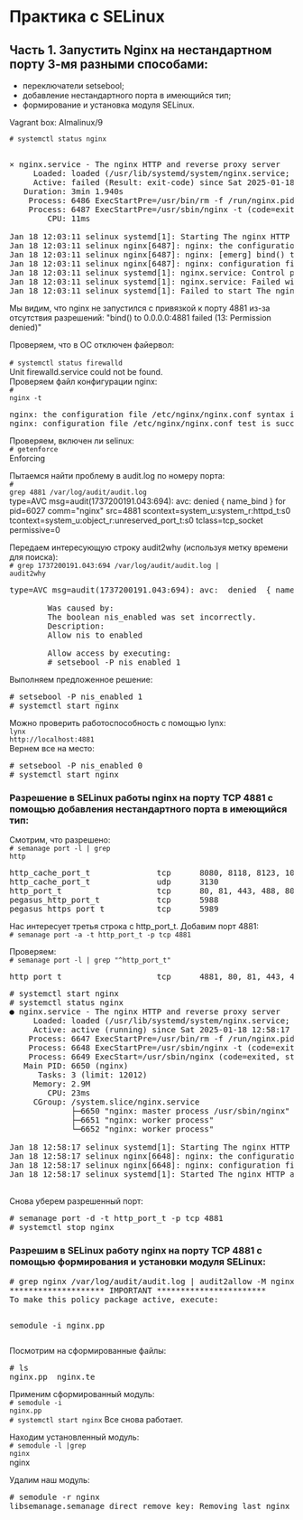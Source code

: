 <h1>Практика c SELinux</h1>

<h2>Часть 1. Запустить Nginx на нестандартном порту 3-мя разными способами:</h2>
<ul>
<li>переключатели setsebool;</li>
<li>добавление нестандартного порта в имеющийся тип;</li>
<li>формирование и установка модуля SELinux.</li>
</ul>

<p>Vagrant box: Almalinux/9</p>

<code># systemctl status nginx</code>
<pre>     
× nginx.service - The nginx HTTP and reverse proxy server
     Loaded: loaded (/usr/lib/systemd/system/nginx.service; disabled; preset: disabled)
     Active: failed (Result: exit-code) since Sat 2025-01-18 12:03:11 UTC; 19min ago
   Duration: 3min 1.940s
    Process: 6486 ExecStartPre=/usr/bin/rm -f /run/nginx.pid (code=exited, status=0/SUCCESS)
    Process: 6487 ExecStartPre=/usr/sbin/nginx -t (code=exited, status=1/FAILURE)
        CPU: 11ms

Jan 18 12:03:11 selinux systemd[1]: Starting The nginx HTTP and reverse proxy server...
Jan 18 12:03:11 selinux nginx[6487]: nginx: the configuration file /etc/nginx/nginx.conf syntax is ok
Jan 18 12:03:11 selinux nginx[6487]: nginx: [emerg] bind() to 0.0.0.0:4881 failed (13: Permission denied)
Jan 18 12:03:11 selinux nginx[6487]: nginx: configuration file /etc/nginx/nginx.conf test failed
Jan 18 12:03:11 selinux systemd[1]: nginx.service: Control process exited, code=exited, status=1/FAILURE
Jan 18 12:03:11 selinux systemd[1]: nginx.service: Failed with result 'exit-code'.
Jan 18 12:03:11 selinux systemd[1]: Failed to start The nginx HTTP and reverse proxy server.
</pre>


<p>Мы видим, что nginx не запустился с привязкой к порту 4881 из-за отсутствия разрешений: "bind() to 0.0.0.0:4881 failed (13: Permission denied)" </p>

Проверяем, что в ОС отключен файервол:<br>  
<code># systemctl status firewalld</code><br> 
Unit firewalld.service could not be found.
<br> 
Проверяем файл конфигурации nginx:<br> 
<code># nginx -t</code>
<pre>nginx: the configuration file /etc/nginx/nginx.conf syntax is ok
nginx: configuration file /etc/nginx/nginx.conf test is successful</pre>

Проверяем, включен ли selinux:<br>
<code># getenforce</code><br>
Enforcing<br>

Пытаемся найти проблему в audit.log по номеру порта: <br>
<code># grep 4881 /var/log/audit/audit.log</code><br>
type=AVC msg=audit(1737200191.043:694): avc:  denied  { name_bind } for  pid=6027 comm="nginx" src=4881 scontext=system_u:system_r:httpd_t:s0 tcontext=system_u:object_r:unreserved_port_t:s0 tclass=tcp_socket permissive=0
<br>

Передаем интересующую строку audit2why (используя метку времени для поиска):<br>
<code># grep 1737200191.043:694 /var/log/audit/audit.log | audit2why</code>
<pre>
type=AVC msg=audit(1737200191.043:694): avc:  denied  { name_bind } for  pid=6027 comm="nginx" src=4881 scontext=system_u:system_r:httpd_t:s0 tcontext=system_u:object_r:unreserved_port_t:s0 tclass=tcp_socket permissive=0

        Was caused by:
        The boolean nis_enabled was set incorrectly.
        Description:
        Allow nis to enabled

        Allow access by executing:
        # setsebool -P nis_enabled 1
</pre>
Выполняем предложенное решение:
<pre># setsebool -P nis_enabled 1 
# systemctl start nginx</pre>

Можно проверить работоспособность с помощью lynx:<br>
<code>lynx http://localhost:4881</code>
<br>
Вернем все на место:
<pre>
# setsebool -P nis_enabled 0
# systemctl start nginx
</pre>     

<h3>Разрешение в SELinux работы nginx на порту TCP 4881 c помощью добавления нестандартного порта в имеющийся тип:</h3>

Смотрим, что разрешено:<br>
<code># semanage port -l | grep http</code>
<pre>
http_cache_port_t              tcp      8080, 8118, 8123, 10001-10010
http_cache_port_t              udp      3130
http_port_t                    tcp      80, 81, 443, 488, 8008, 8009, 8443, 9000
pegasus_http_port_t            tcp      5988
pegasus_https_port_t           tcp      5989
</pre>
Нас интересует третья строка с http_port_t. Добавим порт 4881:<br>
<code># semanage port -a -t http_port_t -p tcp 4881</code>

Проверяем:<br>
<code># semanage port -l | grep "^http_port_t" </code>
<pre>http_port_t                    tcp      4881, 80, 81, 443, 488, 8008, 8009, 8443, 9000</pre>

<pre>
# systemctl start nginx
# systemctl status nginx
● nginx.service - The nginx HTTP and reverse proxy server
     Loaded: loaded (/usr/lib/systemd/system/nginx.service; disabled; preset: disabled)
     Active: active (running) since Sat 2025-01-18 12:58:17 UTC; 1min 49s ago
    Process: 6647 ExecStartPre=/usr/bin/rm -f /run/nginx.pid (code=exited, status=0/SUCCESS)
    Process: 6648 ExecStartPre=/usr/sbin/nginx -t (code=exited, status=0/SUCCESS)
    Process: 6649 ExecStart=/usr/sbin/nginx (code=exited, status=0/SUCCESS)
   Main PID: 6650 (nginx)
      Tasks: 3 (limit: 12012)
     Memory: 2.9M
        CPU: 23ms
     CGroup: /system.slice/nginx.service
             ├─6650 "nginx: master process /usr/sbin/nginx"
             ├─6651 "nginx: worker process"
             └─6652 "nginx: worker process"

Jan 18 12:58:17 selinux systemd[1]: Starting The nginx HTTP and reverse proxy server...
Jan 18 12:58:17 selinux nginx[6648]: nginx: the configuration file /etc/nginx/nginx.conf syntax is ok
Jan 18 12:58:17 selinux nginx[6648]: nginx: configuration file /etc/nginx/nginx.conf test is successful
Jan 18 12:58:17 selinux systemd[1]: Started The nginx HTTP and reverse proxy server.
</pre>
<br>
Снова уберем разрешенный порт:
<pre>
# semanage port -d -t http_port_t -p tcp 4881
# systemctl stop nginx
</pre>

<h3>Разрешим в SELinux работу nginx на порту TCP 4881 c помощью формирования и установки модуля SELinux:</h3>
<pre>
# grep nginx /var/log/audit/audit.log | audit2allow -M nginx
******************** IMPORTANT ***********************
To make this policy package active, execute:

semodule -i nginx.pp
</pre>
Посмотрим на сформированные файлы:
<pre># ls
nginx.pp  nginx.te
</pre>
Применим сформированный модуль:<br>
<code># semodule -i nginx.pp</code>
<br>
<code># systemctl start nginx</code>
Все снова работает.<br>

Находим установленный модуль:<br>
<code># semodule -l |grep nginx</code><br>
nginx<br>

Удалим наш модуль:
<pre># semodule -r nginx
libsemanage.semanage_direct_remove_key: Removing last nginx module (no other nginx module exists at another priority).
</pre>
